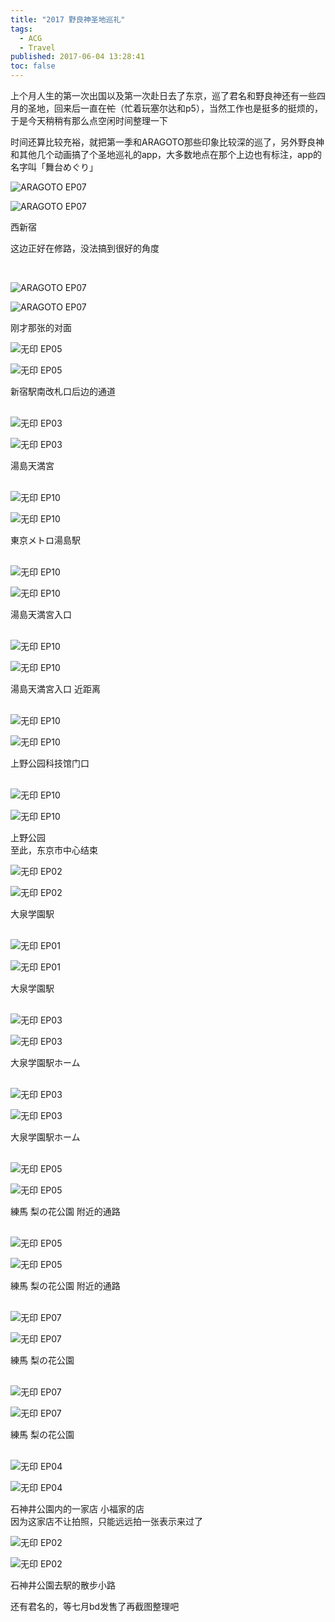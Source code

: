```yaml
---
title: "2017 野良神圣地巡礼"
tags:
  - ACG
  - Travel
published: 2017-06-04 13:28:41
toc: false
---
```


上个月人生的第一次出国以及第一次赴日去了东京，巡了君名和野良神还有一些四月的圣地，回来后一直在~~忙~~（忙着玩塞尔达和p5），当然工作也是挺多的挺烦的，于是今天稍稍有那么点空闲时间整理一下

时间还算比较充裕，就把第一季和ARAGOTO那些印象比较深的巡了，另外野良神和其他几个动画搞了个圣地巡礼的app，大多数地点在那个上边也有标注，app的名字叫「舞台めぐり」
<br />


<div class="md:float-left img">

![ARAGOTO EP07](https://ooo.0o0.ooo/2017/06/04/59339ee10d3e0.jpg)</div><div class="md:float-left img">

![ARAGOTO EP07](https://ooo.0o0.ooo/2017/06/04/59339ee32e9ad.jpg)</div>
<div class="md:clear-both img-caption">西新宿</div>

这边正好在修路，没法搞到很好的角度

<link rel="stylesheet" type="text/css" href="/css/seichi.css">

<br />

<div class="md:float-left img">

![ARAGOTO EP07](https://ooo.0o0.ooo/2017/06/04/5933a3f92feb9.jpg)</div><div class="md:float-left img">

![ARAGOTO EP07](https://ooo.0o0.ooo/2017/06/04/5933a3ff26b98.jpg)</div>
<div class="md:clear-both img-caption">刚才那张的对面</div><!-- more -->
<div class="md:float-left img">

![无印 EP05](https://ooo.0o0.ooo/2017/06/04/5933a6f83ad8c.jpg)</div><div class="md:float-left img">

![无印 EP05](https://ooo.0o0.ooo/2017/06/04/5933a6fa247b8.jpg)</div>
<div class="md:clear-both img-caption">新宿駅南改札口后边的通道</div>

<br />

<div class="md:float-left img">

![无印 EP03](https://ooo.0o0.ooo/2017/06/04/5933a7ebb1901.jpg)</div><div class="md:float-left img">

![无印 EP03](https://ooo.0o0.ooo/2017/06/04/5933a7ed97a44.jpg)</div>
<div class="md:clear-both img-caption">湯島天満宮</div>

<br />

<div class="md:float-left img">

![无印 EP10](https://ooo.0o0.ooo/2017/06/04/5933a91bbabdf.jpg)</div><div class="md:float-left img">

![无印 EP10](https://ooo.0o0.ooo/2017/06/04/5933a91d66d0c.jpg)</div>
<div class="md:clear-both img-caption">東京メトロ湯島駅</div>

<br />

<div class="md:float-left img">

![无印 EP10](https://ooo.0o0.ooo/2017/06/04/5933aa0149fc8.jpg)</div><div class="md:float-left img">

![无印 EP10](https://ooo.0o0.ooo/2017/06/04/5933aa02a5912.jpg)</div>
<div class="md:clear-both img-caption">湯島天満宮入口</div>

<br />

<div class="md:float-left img">

![无印 EP10](https://ooo.0o0.ooo/2017/06/04/5933aa3de6da4.jpg)</div><div class="md:float-left img">

![无印 EP10](https://ooo.0o0.ooo/2017/06/04/5933aa3f9776c.jpg)</div>
<div class="md:clear-both img-caption">湯島天満宮入口 近距离</div>

<br />

<div class="md:float-left img">

![无印 EP10](https://ooo.0o0.ooo/2017/06/04/5933ab1c37646.jpg)</div><div class="md:float-left img">

![无印 EP10](https://ooo.0o0.ooo/2017/06/04/5933ab1e204ef.jpg)</div>
<div class="md:clear-both img-caption">上野公园科技馆门口</div>

<br />

<div class="md:float-left img">

![无印 EP10](https://ooo.0o0.ooo/2017/06/04/5933aaf4d4ec3.jpg)</div><div class="md:float-left img">

![无印 EP10](https://ooo.0o0.ooo/2017/06/04/5933aaf683a6a.jpg)</div>
<div class="md:clear-both img-caption">上野公园</div>至此，东京市中心结束

<div class="md:float-left img">

![无印 EP02](https://ooo.0o0.ooo/2017/06/04/5933acd05887f.jpg)</div><div class="md:float-left img">

![无印 EP02](https://ooo.0o0.ooo/2017/06/04/5933acd1ef0bf.jpg)</div>
<div class="md:clear-both img-caption">大泉学園駅</div>

<br />

<div class="md:float-left img">

![无印 EP01](https://ooo.0o0.ooo/2017/06/04/5933ad61024a7.jpg)</div><div class="md:float-left img">

![无印 EP01](https://ooo.0o0.ooo/2017/06/04/5933ad61e63c8.jpg)</div>
<div class="md:clear-both img-caption">大泉学園駅</div>

<br />

<div class="md:float-left img">

![无印 EP03](https://ooo.0o0.ooo/2017/06/04/5933af4346583.jpg)</div><div class="md:float-left img">

![无印 EP03](https://ooo.0o0.ooo/2017/06/04/5933af455f606.jpg)</div>
<div class="md:clear-both img-caption">大泉学園駅ホーム</div>

<br />

<div class="md:float-left img">

![无印 EP03](https://ooo.0o0.ooo/2017/06/04/5933af51ea015.jpg)</div><div class="md:float-left img">

![无印 EP03](https://ooo.0o0.ooo/2017/06/04/5933af53b0456.jpg)</div>
<div class="md:clear-both img-caption">大泉学園駅ホーム</div>

<br />

<div class="md:float-left img">

![无印 EP05](https://ooo.0o0.ooo/2017/06/04/5933b0cd9e364.jpg)</div><div class="md:float-left img">

![无印 EP05](https://ooo.0o0.ooo/2017/06/04/5933b0cfc86ed.jpg)</div>
<div class="md:clear-both img-caption">練馬 梨の花公園 附近的通路</div>

<br />

<div class="md:float-left img">

![无印 EP05](https://ooo.0o0.ooo/2017/06/04/5933b0f56bf05.jpg)</div><div class="md:float-left img">

![无印 EP05](https://ooo.0o0.ooo/2017/06/04/5933b0f7ece2c.jpg)</div>
<div class="md:clear-both img-caption">練馬 梨の花公園 附近的通路</div>

<br />

<div class="md:float-left img">

![无印 EP07](https://ooo.0o0.ooo/2017/06/04/5933b15a367e6.jpg)</div><div class="md:float-left img">

![无印 EP07](https://ooo.0o0.ooo/2017/06/04/5933b15bb00e7.jpg)</div>
<div class="md:clear-both img-caption">練馬 梨の花公園</div>

<br />

<div class="md:float-left img">

![无印 EP07](https://ooo.0o0.ooo/2017/06/04/5933b1ab4d835.jpg)</div><div class="md:float-left img">

![无印 EP07](https://ooo.0o0.ooo/2017/06/04/5933b1ac8c0c3.jpg)</div>
<div class="md:clear-both img-caption">練馬 梨の花公園</div>

<br />

<div class="md:float-left img">

![无印 EP04](https://ooo.0o0.ooo/2017/06/04/5933b33ea643d.jpg)</div><div class="md:float-left img">

![无印 EP04](https://ooo.0o0.ooo/2017/06/04/5933b34072305.jpg)</div>
<div class="md:clear-both img-caption">石神井公園内的一家店 小福家的店</div>因为这家店不让拍照，只能远远拍一张表示来过了

<div class="md:float-left img">

![无印 EP02](https://ooo.0o0.ooo/2017/06/04/5933b34dcc77c.jpg)</div><div class="md:float-left img">

![无印 EP02](https://ooo.0o0.ooo/2017/06/04/5933b34ff1170.jpg)</div>
<div class="md:clear-both img-caption">石神井公園去駅的散步小路</div>


还有君名的，等七月bd发售了再截图整理吧